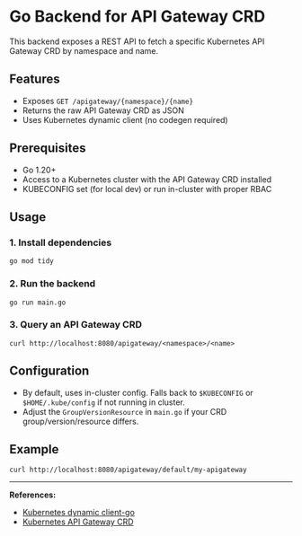 # Go Backend for API Gateway CRD

This backend exposes a REST API to fetch a specific Kubernetes API Gateway CRD by namespace and name.

## Features
- Exposes `GET /apigateway/{namespace}/{name}`
- Returns the raw API Gateway CRD as JSON
- Uses Kubernetes dynamic client (no codegen required)

## Prerequisites
- Go 1.20+
- Access to a Kubernetes cluster with the API Gateway CRD installed
- KUBECONFIG set (for local dev) or run in-cluster with proper RBAC

## Usage

### 1. Install dependencies
```
go mod tidy
```

### 2. Run the backend
```
go run main.go
```

### 3. Query an API Gateway CRD
```
curl http://localhost:8080/apigateway/<namespace>/<name>
```

## Configuration
- By default, uses in-cluster config. Falls back to `$KUBECONFIG` or `$HOME/.kube/config` if not running in cluster.
- Adjust the `GroupVersionResource` in `main.go` if your CRD group/version/resource differs.

## Example
```
curl http://localhost:8080/apigateway/default/my-apigateway
```

---

**References:**
- [Kubernetes dynamic client-go](https://pkg.go.dev/k8s.io/client-go/dynamic)
- [Kubernetes API Gateway CRD](https://gateway-api.sigs.k8s.io/) 